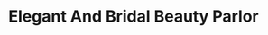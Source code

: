 ---
title: "Elegant And Bridal Beauty Parlor"
url: /accra/elegant-and-bridal-beauty-parlor/
shop: beauty
---